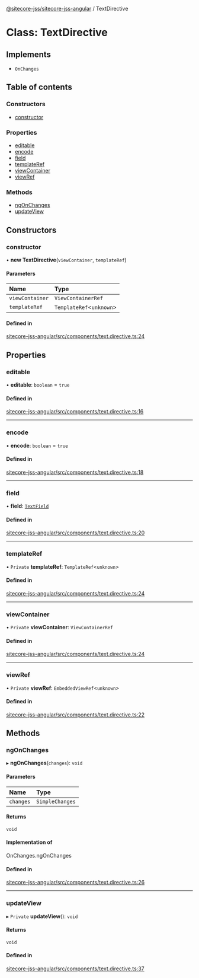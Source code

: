 [@sitecore-jss/sitecore-jss-angular](../README.md) / TextDirective

# Class: TextDirective

## Implements

- `OnChanges`

## Table of contents

### Constructors

- [constructor](TextDirective.md#constructor)

### Properties

- [editable](TextDirective.md#editable)
- [encode](TextDirective.md#encode)
- [field](TextDirective.md#field)
- [templateRef](TextDirective.md#templateref)
- [viewContainer](TextDirective.md#viewcontainer)
- [viewRef](TextDirective.md#viewref)

### Methods

- [ngOnChanges](TextDirective.md#ngonchanges)
- [updateView](TextDirective.md#updateview)

## Constructors

### constructor

• **new TextDirective**(`viewContainer`, `templateRef`)

#### Parameters

| Name | Type |
| :------ | :------ |
| `viewContainer` | `ViewContainerRef` |
| `templateRef` | `TemplateRef`<`unknown`\> |

#### Defined in

[sitecore-jss-angular/src/components/text.directive.ts:24](https://github.com/Sitecore/jss/blob/3eda201f7/packages/sitecore-jss-angular/src/components/text.directive.ts#L24)

## Properties

### editable

• **editable**: `boolean` = `true`

#### Defined in

[sitecore-jss-angular/src/components/text.directive.ts:16](https://github.com/Sitecore/jss/blob/3eda201f7/packages/sitecore-jss-angular/src/components/text.directive.ts#L16)

___

### encode

• **encode**: `boolean` = `true`

#### Defined in

[sitecore-jss-angular/src/components/text.directive.ts:18](https://github.com/Sitecore/jss/blob/3eda201f7/packages/sitecore-jss-angular/src/components/text.directive.ts#L18)

___

### field

• **field**: [`TextField`](../interfaces/TextField.md)

#### Defined in

[sitecore-jss-angular/src/components/text.directive.ts:20](https://github.com/Sitecore/jss/blob/3eda201f7/packages/sitecore-jss-angular/src/components/text.directive.ts#L20)

___

### templateRef

• `Private` **templateRef**: `TemplateRef`<`unknown`\>

#### Defined in

[sitecore-jss-angular/src/components/text.directive.ts:24](https://github.com/Sitecore/jss/blob/3eda201f7/packages/sitecore-jss-angular/src/components/text.directive.ts#L24)

___

### viewContainer

• `Private` **viewContainer**: `ViewContainerRef`

#### Defined in

[sitecore-jss-angular/src/components/text.directive.ts:24](https://github.com/Sitecore/jss/blob/3eda201f7/packages/sitecore-jss-angular/src/components/text.directive.ts#L24)

___

### viewRef

• `Private` **viewRef**: `EmbeddedViewRef`<`unknown`\>

#### Defined in

[sitecore-jss-angular/src/components/text.directive.ts:22](https://github.com/Sitecore/jss/blob/3eda201f7/packages/sitecore-jss-angular/src/components/text.directive.ts#L22)

## Methods

### ngOnChanges

▸ **ngOnChanges**(`changes`): `void`

#### Parameters

| Name | Type |
| :------ | :------ |
| `changes` | `SimpleChanges` |

#### Returns

`void`

#### Implementation of

OnChanges.ngOnChanges

#### Defined in

[sitecore-jss-angular/src/components/text.directive.ts:26](https://github.com/Sitecore/jss/blob/3eda201f7/packages/sitecore-jss-angular/src/components/text.directive.ts#L26)

___

### updateView

▸ `Private` **updateView**(): `void`

#### Returns

`void`

#### Defined in

[sitecore-jss-angular/src/components/text.directive.ts:37](https://github.com/Sitecore/jss/blob/3eda201f7/packages/sitecore-jss-angular/src/components/text.directive.ts#L37)
